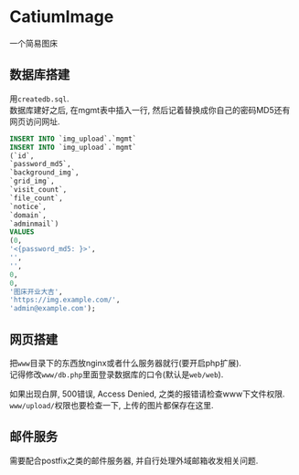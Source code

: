 # CatiumImage
一个简易图床

## 数据库搭建
用`createdb.sql`.  
数据库建好之后, 在mgmt表中插入一行, 然后记着替换成你自己的密码MD5还有网页访问网址.  
```sql
INSERT INTO `img_upload`.`mgmt`
INSERT INTO `img_upload`.`mgmt`
(`id`,
`password_md5`,
`background_img`,
`grid_img`,
`visit_count`,
`file_count`,
`notice`,
`domain`,
`adminmail`)
VALUES
(0,
'<{password_md5: }>',
'',
'',
0,
0,
'图床开业大吉',
'https://img.example.com/',
'admin@example.com');

```


## 网页搭建
把`www`目录下的东西放nginx或者什么服务器就行(要开启php扩展).  
记得修改`www/db.php`里面登录数据库的口令(默认是`web/web`).  

如果出现白屏, 500错误, Access Denied, 之类的报错请检查www下文件权限.  
`www/upload/`权限也要检查一下, 上传的图片都保存在这里.  


## 邮件服务
需要配合postfix之类的邮件服务器, 并自行处理外域邮箱收发相关问题.  